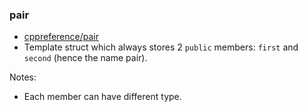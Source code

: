 ### pair
* [cppreference/pair](https://en.cppreference.com/w/cpp/utility/pair)
* Template struct which always stores 2 `public` members: `first` and `second` (hence the name pair).

Notes:
* Each member can have different type.
